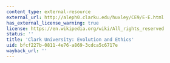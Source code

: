 ```yaml
---
content_type: external-resource
external_url: http://aleph0.clarku.edu/huxley/CE9/E-E.html
has_external_license_warning: true
license: https://en.wikipedia.org/wiki/All_rights_reserved
status: ''
title: 'Clark University: Evolution and Ethics'
uid: bfcf227b-0811-4e76-a869-3cdca5c6717e
wayback_url: ''
---
```

